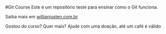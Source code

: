 #Git Course
Este é um repositório teste para ensinar como o Git funciona.

Saiba mais em [willianjusten.com.br](http:/willianjusten.com.br)


Gostou do curso? Quer mais? Ajude com uma doação, até um café é válido

